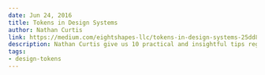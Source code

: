 ```yaml
---
date: Jun 24, 2016
title: Tokens in Design Systems
author: Nathan Curtis
link: https://medium.com/eightshapes-llc/tokens-in-design-systems-25dd82d58421
description: Nathan Curtis give us 10 practical and insightful tips regarding design tokens to architect and implement design decisions for your team.
tags:
- design-tokens
---
```


<!-- ARTICLE TAGS
================================
- animation
- code
- contribution
- design-tokens
- leadership
- patterns
- process
- sketch
================================ -->